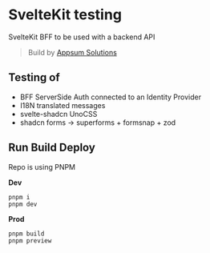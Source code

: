 # SvelteKit testing

SvelteKit BFF to be used with a backend API

> Build by [Appsum Solutions](https://appsum.be)

## Testing of

-   BFF ServerSide Auth connected to an Identity Provider
-   I18N translated messages
-   svelte-shadcn UnoCSS
-   shadcn forms -> superforms + formsnap + zod

## Run Build Deploy

Repo is using PNPM

**Dev**

```
pnpm i
pnpm dev
```

**Prod**

```
pnpm build
pnpm preview
```
